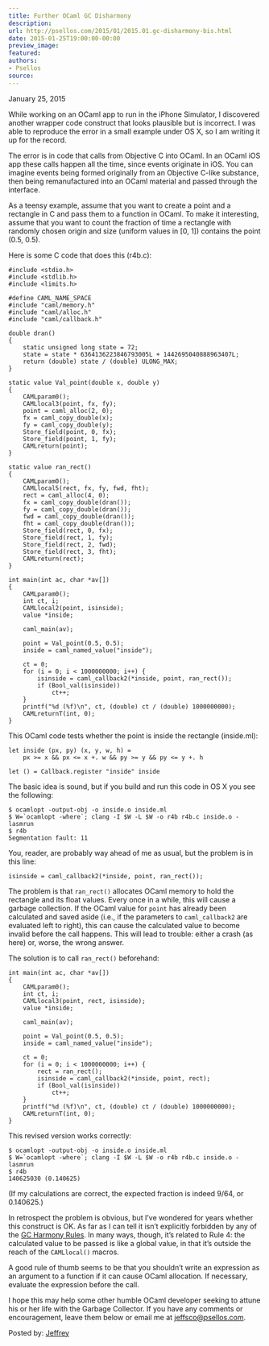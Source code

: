 ```yaml
---
title: Further OCaml GC Disharmony
description:
url: http://psellos.com/2015/01/2015.01.gc-disharmony-bis.html
date: 2015-01-25T19:00:00-00:00
preview_image:
featured:
authors:
- Psellos
source:
---
```


<div class="date">January 25, 2015</div>

<p>While working on an OCaml app to run in the iPhone Simulator, I
discovered another wrapper code construct that looks plausible but is
incorrect. I was able to reproduce the error in a small example under OS
X, so I am writing it up for the record.</p>

<p>The error is in code that calls from Objective C into OCaml. In an OCaml
iOS app these calls happen all the time, since events originate in iOS.
You can imagine events being formed originally from an Objective C-like
substance, then being remanufactured into an OCaml material and passed
through the interface.</p>

<p>As a teensy example, assume that you want to create a point and a
rectangle in C and pass them to a function in OCaml. To make it
interesting, assume that you want to count the fraction of time a
rectangle with randomly chosen origin and size (uniform values in [0,
1]) contains the point (0.5, 0.5).</p>

<p>Here is some C code that does this (r4b.c):</p>

<pre><code>#include &lt;stdio.h&gt;
#include &lt;stdlib.h&gt;
#include &lt;limits.h&gt;

#define CAML_NAME_SPACE
#include &quot;caml/memory.h&quot;
#include &quot;caml/alloc.h&quot;
#include &quot;caml/callback.h&quot;

double dran()
{
    static unsigned long state = 72;
    state = state * 6364136223846793005L + 1442695040888963407L;
    return (double) state / (double) ULONG_MAX;
}

static value Val_point(double x, double y)
{
    CAMLparam0();
    CAMLlocal3(point, fx, fy);
    point = caml_alloc(2, 0);
    fx = caml_copy_double(x);
    fy = caml_copy_double(y);
    Store_field(point, 0, fx);
    Store_field(point, 1, fy);
    CAMLreturn(point);
}

static value ran_rect()
{
    CAMLparam0();
    CAMLlocal5(rect, fx, fy, fwd, fht);
    rect = caml_alloc(4, 0);
    fx = caml_copy_double(dran());
    fy = caml_copy_double(dran());
    fwd = caml_copy_double(dran());
    fht = caml_copy_double(dran());
    Store_field(rect, 0, fx);
    Store_field(rect, 1, fy);
    Store_field(rect, 2, fwd);
    Store_field(rect, 3, fht);
    CAMLreturn(rect);
}

int main(int ac, char *av[])
{
    CAMLparam0();
    int ct, i;
    CAMLlocal2(point, isinside);
    value *inside;

    caml_main(av);

    point = Val_point(0.5, 0.5);
    inside = caml_named_value(&quot;inside&quot;);

    ct = 0;
    for (i = 0; i &lt; 1000000000; i++) {
        isinside = caml_callback2(*inside, point, ran_rect());
        if (Bool_val(isinside))
            ct++;
    }
    printf(&quot;%d (%f)\n&quot;, ct, (double) ct / (double) 1000000000);
    CAMLreturnT(int, 0);
}</code></pre>

<p>This OCaml code tests whether the point is inside the rectangle
(inside.ml):</p>

<pre><code>let inside (px, py) (x, y, w, h) =
    px &gt;= x &amp;&amp; px &lt;= x +. w &amp;&amp; py &gt;= y &amp;&amp; py &lt;= y +. h

let () = Callback.register &quot;inside&quot; inside</code></pre>

<p>The basic idea is sound, but if you build and run this code in OS X you
see the following:</p>

<pre><code>$ ocamlopt -output-obj -o inside.o inside.ml
$ W=`ocamlopt -where`; clang -I $W -L $W -o r4b r4b.c inside.o -lasmrun
$ r4b
Segmentation fault: 11</code></pre>

<p>You, reader, are probably way ahead of me as usual, but the problem is
in this line:</p>

<pre><code>isinside = caml_callback2(*inside, point, ran_rect());</code></pre>

<p>The problem is that <code>ran_rect()</code> allocates OCaml memory to hold the
rectangle and its float values. Every once in a while, this will cause a
garbage collection. If the OCaml value for <code>point</code> has already been
calculated and saved aside (i.e., if the parameters to <code>caml_callback2</code>
are evaluated left to right), this can cause the calculated value to
become invalid before the call happens. This will lead to trouble:
either a crash (as here) or, worse, the wrong answer.</p>

<p>The solution is to call <code>ran_rect()</code> beforehand:</p>

<pre><code>int main(int ac, char *av[])
{
    CAMLparam0();
    int ct, i;
    CAMLlocal3(point, rect, isinside);
    value *inside;

    caml_main(av);

    point = Val_point(0.5, 0.5);
    inside = caml_named_value(&quot;inside&quot;);

    ct = 0;
    for (i = 0; i &lt; 1000000000; i++) {
        rect = ran_rect();
        isinside = caml_callback2(*inside, point, rect);
        if (Bool_val(isinside))
            ct++;
    }
    printf(&quot;%d (%f)\n&quot;, ct, (double) ct / (double) 1000000000);
    CAMLreturnT(int, 0);
}</code></pre>

<p>This revised version works correctly:</p>

<pre><code>$ ocamlopt -output-obj -o inside.o inside.ml
$ W=`ocamlopt -where`; clang -I $W -L $W -o r4b r4b.c inside.o -lasmrun
$ r4b
140625030 (0.140625)</code></pre>

<p>(If my calculations are correct, the expected fraction is indeed 9/64,
or 0.140625.)</p>

<p>In retrospect the problem is obvious, but I&rsquo;ve wondered for years
whether this construct is OK. As far as I can tell it isn&rsquo;t
explicitly forbidden by any of the <a href="http://caml.inria.fr/pub/docs/manual-ocaml/intfc.html#sec440">GC Harmony Rules</a>. In
many ways, though, it&rsquo;s related to Rule 4: the calculated value to be
passed is like a global value, in that it&rsquo;s outside the reach of the
<code>CAMLlocal()</code> macros.</p>

<p>A good rule of thumb seems to be that you shouldn&rsquo;t write an expression
as an argument to a function if it can cause OCaml allocation. If
necessary, evaluate the expression before the call.</p>

<p>I hope this may help some other humble OCaml developer seeking to attune
his or her life with the Garbage Collector.  If you have any comments or
encouragement, leave them below or email me at <a href="mailto:jeffsco@psellos.com">jeffsco@psellos.com</a>.</p>

<p>Posted by: <a href="http://psellos.com/aboutus.html#jeffreya.scofieldphd">Jeffrey</a></p>

<p></p>

